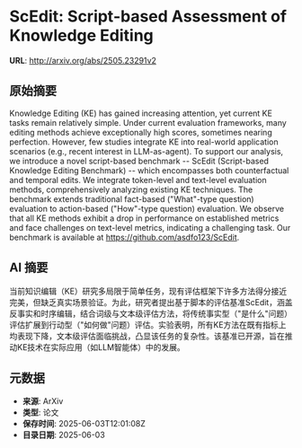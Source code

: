 # ScEdit: Script-based Assessment of Knowledge Editing

**URL**: http://arxiv.org/abs/2505.23291v2

## 原始摘要

Knowledge Editing (KE) has gained increasing attention, yet current KE tasks
remain relatively simple. Under current evaluation frameworks, many editing
methods achieve exceptionally high scores, sometimes nearing perfection.
However, few studies integrate KE into real-world application scenarios (e.g.,
recent interest in LLM-as-agent). To support our analysis, we introduce a novel
script-based benchmark -- ScEdit (Script-based Knowledge Editing Benchmark) --
which encompasses both counterfactual and temporal edits. We integrate
token-level and text-level evaluation methods, comprehensively analyzing
existing KE techniques. The benchmark extends traditional fact-based
("What"-type question) evaluation to action-based ("How"-type question)
evaluation. We observe that all KE methods exhibit a drop in performance on
established metrics and face challenges on text-level metrics, indicating a
challenging task. Our benchmark is available at
https://github.com/asdfo123/ScEdit.


## AI 摘要

当前知识编辑（KE）研究多局限于简单任务，现有评估框架下许多方法得分接近完美，但缺乏真实场景验证。为此，研究者提出基于脚本的评估基准ScEdit，涵盖反事实和时序编辑，结合词级与文本级评估方法，将传统事实型（"是什么"问题）评估扩展到行动型（"如何做"问题）评估。实验表明，所有KE方法在既有指标上均表现下降，文本级评估面临挑战，凸显该任务的复杂性。该基准已开源，旨在推动KE技术在实际应用（如LLM智能体）中的发展。

## 元数据

- **来源**: ArXiv
- **类型**: 论文
- **保存时间**: 2025-06-03T12:01:08Z
- **目录日期**: 2025-06-03
